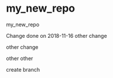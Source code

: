 # my_new_repo
my_new_repo

Change done on 2018-11-16
other change

other change

other other


create branch
